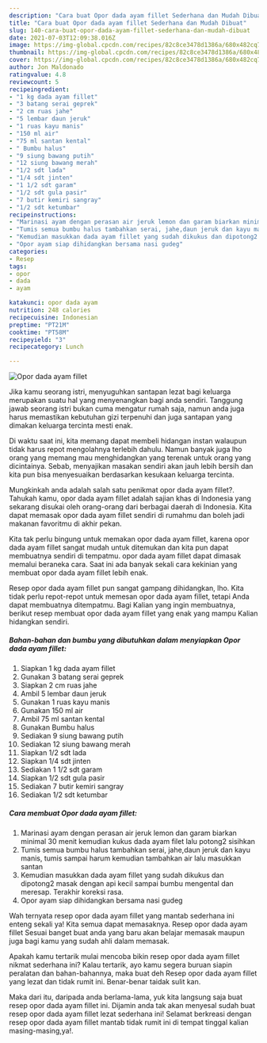 ```yaml
---
description: "Cara buat Opor dada ayam fillet Sederhana dan Mudah Dibuat"
title: "Cara buat Opor dada ayam fillet Sederhana dan Mudah Dibuat"
slug: 140-cara-buat-opor-dada-ayam-fillet-sederhana-dan-mudah-dibuat
date: 2021-07-03T12:09:38.016Z
image: https://img-global.cpcdn.com/recipes/82c8ce3478d1386a/680x482cq70/opor-dada-ayam-fillet-foto-resep-utama.jpg
thumbnail: https://img-global.cpcdn.com/recipes/82c8ce3478d1386a/680x482cq70/opor-dada-ayam-fillet-foto-resep-utama.jpg
cover: https://img-global.cpcdn.com/recipes/82c8ce3478d1386a/680x482cq70/opor-dada-ayam-fillet-foto-resep-utama.jpg
author: Jon Maldonado
ratingvalue: 4.8
reviewcount: 5
recipeingredient:
- "1 kg dada ayam fillet"
- "3 batang serai geprek"
- "2 cm ruas jahe"
- "5 lembar daun jeruk"
- "1 ruas kayu manis"
- "150 ml air"
- "75 ml santan kental"
- " Bumbu halus"
- "9 siung bawang putih"
- "12 siung bawang merah"
- "1/2 sdt lada"
- "1/4 sdt jinten"
- "1 1/2 sdt garam"
- "1/2 sdt gula pasir"
- "7 butir kemiri sangray"
- "1/2 sdt ketumbar"
recipeinstructions:
- "Marinasi ayam dengan perasan air jeruk lemon dan garam biarkan minimal 30 menit kemudian kukus dada ayam filet lalu potong2 sisihkan"
- "Tumis semua bumbu halus tambahkan serai, jahe,daun jeruk dan kayu manis, tumis sampai harum kemudian tambahkan air lalu masukkan santan"
- "Kemudian masukkan dada ayam fillet yang sudah dikukus dan dipotong2 masak dengan api kecil sampai bumbu mengental dan meresap. Terakhir koreksi rasa."
- "Opor ayam siap dihidangkan bersama nasi gudeg"
categories:
- Resep
tags:
- opor
- dada
- ayam

katakunci: opor dada ayam 
nutrition: 248 calories
recipecuisine: Indonesian
preptime: "PT21M"
cooktime: "PT58M"
recipeyield: "3"
recipecategory: Lunch

---
```



![Opor dada ayam fillet](https://img-global.cpcdn.com/recipes/82c8ce3478d1386a/680x482cq70/opor-dada-ayam-fillet-foto-resep-utama.jpg)

Jika kamu seorang istri, menyuguhkan santapan lezat bagi keluarga merupakan suatu hal yang menyenangkan bagi anda sendiri. Tanggung jawab seorang istri bukan cuma mengatur rumah saja, namun anda juga harus memastikan kebutuhan gizi terpenuhi dan juga santapan yang dimakan keluarga tercinta mesti enak.

Di waktu  saat ini, kita memang dapat membeli hidangan instan walaupun tidak harus repot mengolahnya terlebih dahulu. Namun banyak juga lho orang yang memang mau menghidangkan yang terenak untuk orang yang dicintainya. Sebab, menyajikan masakan sendiri akan jauh lebih bersih dan kita pun bisa menyesuaikan berdasarkan kesukaan keluarga tercinta. 



Mungkinkah anda adalah salah satu penikmat opor dada ayam fillet?. Tahukah kamu, opor dada ayam fillet adalah sajian khas di Indonesia yang sekarang disukai oleh orang-orang dari berbagai daerah di Indonesia. Kita dapat memasak opor dada ayam fillet sendiri di rumahmu dan boleh jadi makanan favoritmu di akhir pekan.

Kita tak perlu bingung untuk memakan opor dada ayam fillet, karena opor dada ayam fillet sangat mudah untuk ditemukan dan kita pun dapat membuatnya sendiri di tempatmu. opor dada ayam fillet dapat dimasak memalui beraneka cara. Saat ini ada banyak sekali cara kekinian yang membuat opor dada ayam fillet lebih enak.

Resep opor dada ayam fillet pun sangat gampang dihidangkan, lho. Kita tidak perlu repot-repot untuk memesan opor dada ayam fillet, tetapi Anda dapat membuatnya ditempatmu. Bagi Kalian yang ingin membuatnya, berikut resep membuat opor dada ayam fillet yang enak yang mampu Kalian hidangkan sendiri.

<!--inarticleads1-->

##### Bahan-bahan dan bumbu yang dibutuhkan dalam menyiapkan Opor dada ayam fillet:

1. Siapkan 1 kg dada ayam fillet
1. Gunakan 3 batang serai geprek
1. Siapkan 2 cm ruas jahe
1. Ambil 5 lembar daun jeruk
1. Gunakan 1 ruas kayu manis
1. Gunakan 150 ml air
1. Ambil 75 ml santan kental
1. Gunakan  Bumbu halus
1. Sediakan 9 siung bawang putih
1. Sediakan 12 siung bawang merah
1. Siapkan 1/2 sdt lada
1. Siapkan 1/4 sdt jinten
1. Sediakan 1 1/2 sdt garam
1. Siapkan 1/2 sdt gula pasir
1. Sediakan 7 butir kemiri sangray
1. Sediakan 1/2 sdt ketumbar




<!--inarticleads2-->

##### Cara membuat Opor dada ayam fillet:

1. Marinasi ayam dengan perasan air jeruk lemon dan garam biarkan minimal 30 menit kemudian kukus dada ayam filet lalu potong2 sisihkan
1. Tumis semua bumbu halus tambahkan serai, jahe,daun jeruk dan kayu manis, tumis sampai harum kemudian tambahkan air lalu masukkan santan
1. Kemudian masukkan dada ayam fillet yang sudah dikukus dan dipotong2 masak dengan api kecil sampai bumbu mengental dan meresap. Terakhir koreksi rasa.
1. Opor ayam siap dihidangkan bersama nasi gudeg




Wah ternyata resep opor dada ayam fillet yang mantab sederhana ini enteng sekali ya! Kita semua dapat memasaknya. Resep opor dada ayam fillet Sesuai banget buat anda yang baru akan belajar memasak maupun juga bagi kamu yang sudah ahli dalam memasak.

Apakah kamu tertarik mulai mencoba bikin resep opor dada ayam fillet nikmat sederhana ini? Kalau tertarik, ayo kamu segera buruan siapin peralatan dan bahan-bahannya, maka buat deh Resep opor dada ayam fillet yang lezat dan tidak rumit ini. Benar-benar taidak sulit kan. 

Maka dari itu, daripada anda berlama-lama, yuk kita langsung saja buat resep opor dada ayam fillet ini. Dijamin anda tak akan menyesal sudah buat resep opor dada ayam fillet lezat sederhana ini! Selamat berkreasi dengan resep opor dada ayam fillet mantab tidak rumit ini di tempat tinggal kalian masing-masing,ya!.

